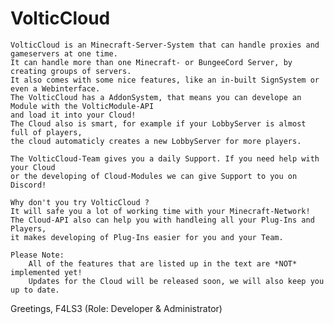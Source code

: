 # VolticCloud
    VolticCloud is an Minecraft-Server-System that can handle proxies and gameservers at one time.
    It can handle more than one Minecraft- or BungeeCord Server, by creating groups of servers.
    It also comes with some nice features, like an in-built SignSystem or even a Webinterface.
    The VolticCloud has a AddonSystem, that means you can develope an Module with the VolticModule-API
    and load it into your Cloud!
    The Cloud also is smart, for example if your LobbyServer is almost full of players,
    the cloud automaticly creates a new LobbyServer for more players.
    
    The VolticCloud-Team gives you a daily Support. If you need help with your Cloud 
    or the developing of Cloud-Modules we can give Support to you on Discord!
    
    Why don't you try VolticCloud ?
    It will safe you a lot of working time with your Minecraft-Network!
    The Cloud-API also can help you with handleing all your Plug-Ins and Players,
    it makes developing of Plug-Ins easier for you and your Team.
    
    Please Note:
        All of the features that are listed up in the text are *NOT* implemented yet!
        Updates for the Cloud will be released soon, we will also keep you up to date.
    
Greetings,
    F4LS3 (Role: Developer & Administrator)
